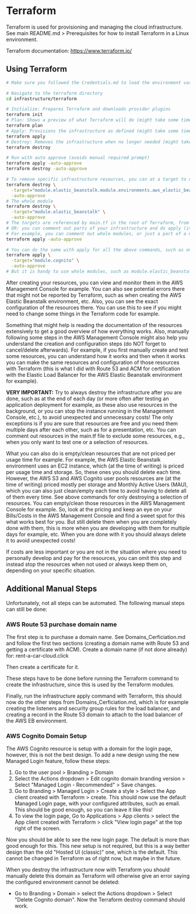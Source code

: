 # Terraform
Terraform is used for provisioning and managing the cloud infrastructure. See main README.md > Prerequisites for how to install Terraform in a Linux environment.

Terraform documentation: https://www.terraform.io/

## Using Terraform
```sh
# Make sure you followed the Credentials.md to load the environment variables in the terminal session!

# Navigate to the terraform directory
cd infrastructure/terraform

# Initialize: Prepares Terraform and downloads provider plugins
terraform init
# Plan: Shows a preview of what Terraform will do (might take some time)
terraform plan
# Apply: Provisions the infrastructure as defined (might take some time)
terraform apply
# Destroy: Removes the infrastructure when no longer needed (might take some time)
terraform destroy

# Run with auto approve (avoids manual required prompt)
terraform apply -auto-approve
terraform destroy -auto-approve

# To remove specific infrastructure resources, you can at a target to destroy, such as only the aws eb environment:
terraform destroy \
  -target="module.elastic_beanstalk.module.environments.aws_elastic_beanstalk_environment.frontend" \
  -auto-approve
# The whole module
terraform destroy \
  -target="module.elastic_beanstalk" \
  -auto-approve
# The targets are referenced by main.tf in the root of Terraform, from there you can select the targets (you can add more targets)
# OR: you can comment out parts of your infrastructure and do apply (it will remove the commented parts)
# For example, you can comment out whole modules, or just a part of a module in its main.tf, such as aws_elastic_beanstalk_environment.frontend, or you can even add modules to create more resources temporarily, such as another AWS Cognito user pool by copying and renaming the module, etc.
terraform apply -auto-approve

# You can do the same with apply for all the above commands, such as only applying a specific module
terraform apply \
  -target="module.cognito" \
  -auto-approve
# But it is handy to use whole modules, such as module.elastic_beanstalk, since Terraform will automatically apply the missing configurations and resources of that module with apply, etc., instead of applying small modules or resources, since this could lead to missing resources, such as the load balancer not attached to the Route 53 domain record if only applying the frontend EB environment resource for example 
```

After creating your resources, you can view and monitor them in the AWS Management Console for example. You can also see potential errors there that might not be reported by Terraform, such as when creating the AWS Elastic Beanstalk environment, etc. Also, you can see the exact configuration of the resources there. You can use this to see if you might need to change some things in the Terraform code for example.

Something that might help is reading the documentation of the resources extensively to get a good overview of how everything works. Also, manually following some steps in the AWS Management Console might also help you understand the creation and configuration steps (do NOT forget to cancel/delete afterwards). For example, if you first manually create and test some resources, you can understand how it works and then when it works you can make the same resources and configuration of those resources with Terraform (this is what I did with Route 53 and ACM for certification with the Elastic Load Balancer for the AWS Elastic Beanstalk environment for example).

**VERY IMPORTANT:** Try to always destroy the infrastructure after you are done, such as at the end of each day (or more often after testing an application deployment for example, as these also use resources in the background, or you can stop the instance running in the Management Console, etc.), to avoid unexpected and unnecessary costs! The only exceptions is if you are sure that resources are free and you need them multiple days after each other, such as for a presentation, etc. You can comment out resources in the main.tf file to exclude some resources, e.g., when you only want to test one or a selection of resources.

What you can also do is empty/clean resources that are not priced per usage time for example. For example, the AWS Elastic Beanstalk environment uses an EC2 instance, which (at the time of writing) is priced per usage time and storage. So, these ones you should delete each time. However, the AWS S3 and AWS Cognito user pools resources are (at the time of writing) priced mostly per storage and Monthly Active Users (MAU), which you can also just clean/empty each time to avoid having to delete all of them every time. See above commands for only destroying a selection of resources. You can empty/clean those resources in the AWS Management Console for example. So, look at the pricing and keep an eye on your Bills/Costs in the AWS Management Console and find a sweet spot for this what works best for you. But still delete them when you are completely done with them, this is more when you are developing with them for multiple days for example, etc. When you are done with it you should always delete it to avoid unexpected costs!

If costs are less important or you are not in the situation where you need to personally develop and pay for the resources, you can omit this step and instead stop the resources when not used or always keep them on, depending on your specific situation.


## Additional Manual Steps
Unfortunately, not all steps can be automated. The following manual steps can still be done:

### AWS Route 53 purchase domain name
The first step is to purchase a domain name. See Domains_Cerficiation.md and follow the first two sections (creating a domain name with Route 53 and getting a certificate with ACM). Create a domain name (if not done already) for: rent-a-car-cloud.click

Then create a certificate for it.

These steps have to be done before running the Terraform command to create the infrastructure, since this is used by the Terraform modules.

Finally, run the infrastructure apply command with Terraform, this should now do the other steps from Domains_Cerficiation.md, which is for example creating the listeners and security group rules for the load balancer, and creating a record in the Route 53 domain to attach to the load balancer of the AWS EB environment.


### AWS Cognito Domain Setup
The AWS Cognito resource is setup with a domain for the login page, however, this is not the best design. To add a new design using the new Managed Login feature, follow these steps:

1. Go to the user pool > Branding > Domain
2. Select the Actions dropdown > Edit cognito domain branding version > Select "Managed Login - Recommended" > Save changes.
3. Go to Branding > Managed Login > Create a style > Select the App client created with Terraform > create.
This should now use the default Managed Login page, with your configured attributes, such as email. This should be good enough, so you can leave it like this!
4. To view the login page, Go to Applications > App clients > select the App client created with Terraform > click "View login page" at the top right of the screen.

Now you should be able to see the new login page. The default is more than good enough for this. This new setup is not required, but this is a way better design than the old "Hosted UI (classic)" one, which is the default. This cannot be changed in Terraform as of right now, but maybe in the future.

When you destroy the infrastructure now with Terraform you should manually delete this domain as Terraform will otherwise give an error saying the configured environment cannot be deleted:
- Go to Branding > Domain > select the Actions dropdown > Select "Delete Cognito domain".
Now the Terraform destroy command should work.
